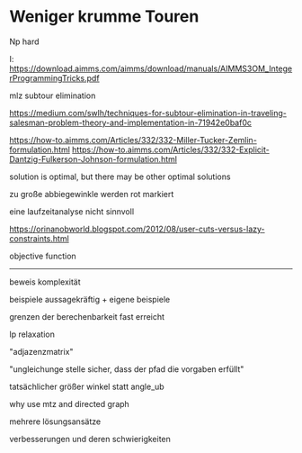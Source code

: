 # Weniger krumme Touren

Np hard

I: https://download.aimms.com/aimms/download/manuals/AIMMS3OM_IntegerProgrammingTricks.pdf

mlz subtour elimination

https://medium.com/swlh/techniques-for-subtour-elimination-in-traveling-salesman-problem-theory-and-implementation-in-71942e0baf0c

https://how-to.aimms.com/Articles/332/332-Miller-Tucker-Zemlin-formulation.html
https://how-to.aimms.com/Articles/332/332-Explicit-Dantzig-Fulkerson-Johnson-formulation.html

solution is optimal, but there may be other optimal solutions

zu große abbiegewinkle werden rot markiert

eine laufzeitanalyse nicht sinnvoll

https://orinanobworld.blogspot.com/2012/08/user-cuts-versus-lazy-constraints.html

objective function

-----

beweis komplexität

beispiele aussagekräftig + eigene beispiele

grenzen der berechenbarkeit fast erreicht

lp relaxation

"adjazenzmatrix"

"ungleichunge stelle sicher, dass der pfad die vorgaben erfüllt"

tatsächlicher größer winkel statt angle_ub

why use mtz and directed graph

mehrere lösungsansätze

verbesserungen und deren schwierigkeiten
